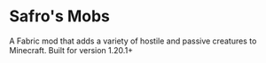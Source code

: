 # Safro's Mobs

A Fabric mod that adds a variety of hostile and passive creatures to Minecraft. 
Built for version 1.20.1+
